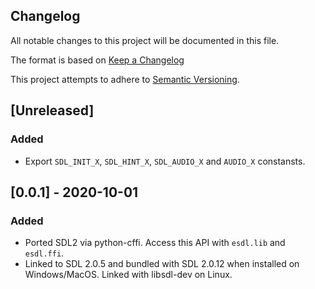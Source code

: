 ## Changelog
All notable changes to this project will be documented in this file.

The format is based on [Keep a Changelog](http://keepachangelog.com/en/1.0.0/)

This project attempts to adhere to [Semantic Versioning](http://semver.org/).

## [Unreleased]
### Added
- Export `SDL_INIT_X`, `SDL_HINT_X`, `SDL_AUDIO_X` and `AUDIO_X` constansts.

## [0.0.1] - 2020-10-01
### Added
- Ported SDL2 via python-cffi.  Access this API with `esdl.lib` and `esdl.ffi`.
- Linked to SDL 2.0.5 and bundled with SDL 2.0.12 when installed on
  Windows/MacOS.  Linked with libsdl-dev on Linux.
